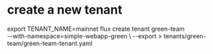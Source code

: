 # create a new tenant

export TENANT_NAME=mainnet
flux create tenant green-team \
  --with-namespace=simple-webapp-green \ 
  --export > tenants/green-team/green-team-tenant.yaml
